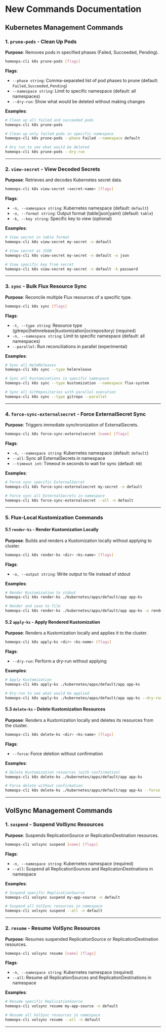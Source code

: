 # New Commands Documentation

## Kubernetes Management Commands

### 1. `prune-pods` - Clean Up Pods

**Purpose**: Removes pods in specified phases (Failed, Succeeded, Pending).

```bash
homeops-cli k8s prune-pods [flags]
```

**Flags**:
- `--phase string`: Comma-separated list of pod phases to prune (default: `Failed,Succeeded,Pending`)
- `--namespace string`: Limit to specific namespace (default: all namespaces)
- `--dry-run`: Show what would be deleted without making changes

**Examples**:
```bash
# Clean up all failed and succeeded pods
homeops-cli k8s prune-pods

# Clean up only failed pods in specific namespace
homeops-cli k8s prune-pods --phase Failed --namespace default

# Dry run to see what would be deleted
homeops-cli k8s prune-pods --dry-run
```

---

### 2. `view-secret` - View Decoded Secrets

**Purpose**: Retrieves and decodes Kubernetes secret data.

```bash
homeops-cli k8s view-secret <secret-name> [flags]
```

**Flags**:
- `-n, --namespace string`: Kubernetes namespace (default: `default`)
- `-o, --format string`: Output format (table|json|yaml) (default: `table`)
- `-k, --key string`: Specific key to view (optional)

**Examples**:
```bash
# View secret in table format
homeops-cli k8s view-secret my-secret -n default

# View secret as JSON
homeops-cli k8s view-secret my-secret -n default -o json

# View specific key from secret
homeops-cli k8s view-secret my-secret -n default -k password
```

---

### 3. `sync` - Bulk Flux Resource Sync

**Purpose**: Reconcile multiple Flux resources of a specific type.

```bash
homeops-cli k8s sync [flags]
```

**Flags**:
- `-t, --type string`: Resource type (gitrepo|helmrelease|kustomization|ocirepository) (required)
- `-n, --namespace string`: Limit to specific namespace (default: all namespaces)
- `--parallel`: Run reconciliations in parallel (experimental)

**Examples**:
```bash
# Sync all HelmReleases
homeops-cli k8s sync --type helmrelease

# Sync all Kustomizations in specific namespace
homeops-cli k8s sync --type kustomization --namespace flux-system

# Sync all GitRepositories with parallel execution
homeops-cli k8s sync --type gitrepo --parallel
```

---

### 4. `force-sync-externalsecret` - Force ExternalSecret Sync

**Purpose**: Triggers immediate synchronization of ExternalSecrets.

```bash
homeops-cli k8s force-sync-externalsecret [name] [flags]
```

**Flags**:
- `-n, --namespace string`: Kubernetes namespace (default: `default`)
- `--all`: Sync all ExternalSecrets in namespace
- `--timeout int`: Timeout in seconds to wait for sync (default: `60`)

**Examples**:
```bash
# Force sync specific ExternalSecret
homeops-cli k8s force-sync-externalsecret my-secret -n default

# Force sync all ExternalSecrets in namespace
homeops-cli k8s force-sync-externalsecret --all -n default
```

---

### 5. Flux-Local Kustomization Commands

#### 5.1 `render-ks` - Render Kustomization Locally

**Purpose**: Builds and renders a Kustomization locally without applying to cluster.

```bash
homeops-cli k8s render-ks <dir> <ks-name> [flags]
```

**Flags**:
- `-o, --output string`: Write output to file instead of stdout

**Examples**:
```bash
# Render Kustomization to stdout
homeops-cli k8s render-ks ./kubernetes/apps/default/app app-ks

# Render and save to file
homeops-cli k8s render-ks ./kubernetes/apps/default/app app-ks -o rendered.yaml
```

#### 5.2 `apply-ks` - Apply Rendered Kustomization

**Purpose**: Renders a Kustomization locally and applies it to the cluster.

```bash
homeops-cli k8s apply-ks <dir> <ks-name> [flags]
```

**Flags**:
- `--dry-run`: Perform a dry-run without applying

**Examples**:
```bash
# Apply Kustomization
homeops-cli k8s apply-ks ./kubernetes/apps/default/app app-ks

# Dry-run to see what would be applied
homeops-cli k8s apply-ks ./kubernetes/apps/default/app app-ks --dry-run
```

#### 5.3 `delete-ks` - Delete Kustomization Resources

**Purpose**: Renders a Kustomization locally and deletes its resources from the cluster.

```bash
homeops-cli k8s delete-ks <dir> <ks-name> [flags]
```

**Flags**:
- `--force`: Force deletion without confirmation

**Examples**:
```bash
# Delete Kustomization resources (with confirmation)
homeops-cli k8s delete-ks ./kubernetes/apps/default/app app-ks

# Force delete without confirmation
homeops-cli k8s delete-ks ./kubernetes/apps/default/app app-ks --force
```

---

## VolSync Management Commands

### 1. `suspend` - Suspend VolSync Resources

**Purpose**: Suspends ReplicationSource or ReplicationDestination resources.

```bash
homeops-cli volsync suspend [name] [flags]
```

**Flags**:
- `-n, --namespace string`: Kubernetes namespace (required)
- `--all`: Suspend all ReplicationSources and ReplicationDestinations in namespace

**Examples**:
```bash
# Suspend specific ReplicationSource
homeops-cli volsync suspend my-app-source -n default

# Suspend all VolSync resources in namespace
homeops-cli volsync suspend --all -n default
```

---

### 2. `resume` - Resume VolSync Resources

**Purpose**: Resumes suspended ReplicationSource or ReplicationDestination resources.

```bash
homeops-cli volsync resume [name] [flags]
```

**Flags**:
- `-n, --namespace string`: Kubernetes namespace (required)
- `--all`: Resume all ReplicationSources and ReplicationDestinations in namespace

**Examples**:
```bash
# Resume specific ReplicationSource
homeops-cli volsync resume my-app-source -n default

# Resume all VolSync resources in namespace
homeops-cli volsync resume --all -n default
```

---
